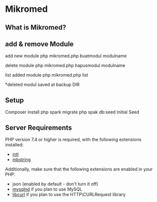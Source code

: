 # Mikromed

## What is Mikromed?


## add & remove Module

add new module 
php mikromed.php buatmodul modulname

delete module 
php mikromed.php hapusmodul modulname

list added module
php mikromed.php list


*deleted modul saved at backup DIR


## Setup
Composer install
php spark migrate 
php spak db:seed Initial Seed


## Server Requirements

PHP version 7.4 or higher is required, with the following extensions installed:

- [intl](http://php.net/manual/en/intl.requirements.php)
- [mbstring](http://php.net/manual/en/mbstring.installation.php)

Additionally, make sure that the following extensions are enabled in your PHP:

- json (enabled by default - don't turn it off)
- [mysqlnd](http://php.net/manual/en/mysqlnd.install.php) if you plan to use MySQL
- [libcurl](http://php.net/manual/en/curl.requirements.php) if you plan to use the HTTP\CURLRequest library
